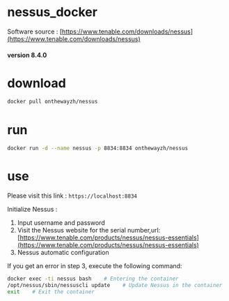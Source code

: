 # nessus_docker

Software source : [https://www.tenable.com/downloads/nessus](https://www.tenable.com/downloads/nessus)

#### version 8.4.0

# download

```bash
docker pull onthewayzh/nessus
```

# run

```bash
docker run -d --name nessus -p 8834:8834 onthewayzh/nessus
```

# use

Please visit this link : `https://localhost:8834`

Initialize Nessus : 
1. Input username and password
2. Visit the Nessus website for the serial number,url:[https://www.tenable.com/products/nessus/nessus-essentials](https://www.tenable.com/products/nessus/nessus-essentials)
3. Nessus automatic configuration 

If you get an error in step 3, execute the following command:

```bash
docker exec -ti nessus bash    # Entering the container
/opt/nessus/sbin/nessuscli update    # Update Nessus in the container
exit    # Exit the container
```